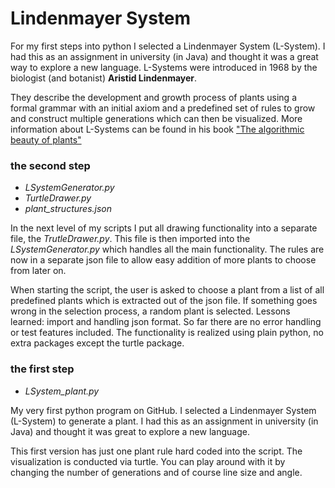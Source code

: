 # Lindenmayer System
For my first steps into python I selected a Lindenmayer System (L-System). I had this as an assignment in university (in Java) and thought it was a great way to explore a new language.
L-Systems were introduced in 1968 by the biologist (and botanist) **Aristid Lindenmayer**. 

They describe the development and growth process of plants using a formal grammar with an initial axiom and a predefined set of rules to grow and construct multiple generations which can then be visualized. More information about L-Systems can be found in his book ["The algorithmic beauty of plants"](https://archive.org/details/algorithmicbeaut0000prus)

### the second step
* *LSystemGenerator.py*
* *TurtleDrawer.py*
* *plant_structures.json*

In the next level of my scripts I put all drawing functionality into a separate file, the *TrutleDrawer.py*. This file is then imported into the *LSystemGenerator.py* which handles all the main functionality. The rules are now in a separate json file to allow easy addition of more plants to choose from later on.

When starting the script, the user is asked to choose a plant from a list of all predefined plants which is extracted out of the json file. If something goes wrong in the selection process, a random plant is selected.
Lessons learned: import and handling json format. 
So far there are no error handling or test features included. The functionality is realized using plain python, no extra packages except the turtle package.

### the first step
* *LSystem_plant.py*

My very first python program on GitHub. I selected a Lindenmayer System (L-System) to generate a plant. I had this as an assignment in university (in Java) and thought it was great to explore a new language. 

This first version has just one plant rule hard coded into the script. The visualization is conducted via turtle. You can play around with it by changing the number of generations and of course line size and angle.
